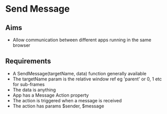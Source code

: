 Send Message
============

Aims
----

- Allow communication between different apps running in the same browser 

Requirements
------------

- A SendMessage(targetName, data) function generally available
- The targetName param is the relative window ref eg 'parent' or 0, 1 etc for sub-frames
- The data is anything
- App has a Message Action property
- The action is triggered when a message is received
- The action has params $sender, $message 
